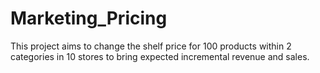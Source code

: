 # Marketing_Pricing
This project aims to change the shelf price for 100 products within 2 categories in 10 stores to bring expected incremental revenue and sales.
